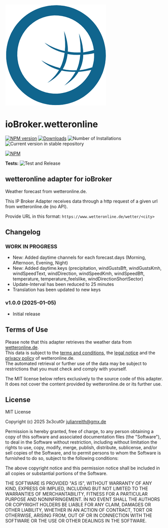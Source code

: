 ![Logo](admin/wetteronline.png)

# ioBroker.wetteronline

[![NPM version](https://img.shields.io/npm/v/iobroker.wetteronline.svg)](https://www.npmjs.com/package/iobroker.wetteronline)
[![Downloads](https://img.shields.io/npm/dm/iobroker.wetteronline.svg)](https://www.npmjs.com/package/iobroker.wetteronline)
![Number of Installations](https://iobroker.live/badges/wetteronline-installed.svg)
![Current version in stable repository](https://iobroker.live/badges/wetteronline-stable.svg)

[![NPM](https://nodei.co/npm/iobroker.wetteronline.png?downloads=true)](https://nodei.co/npm/iobroker.wetteronline/)

**Tests:** ![Test and Release](https://github.com/3x3cut0r/ioBroker.wetteronline/workflows/Test%20and%20Release/badge.svg)

## wetteronline adapter for ioBroker

Weather forecast from wetteronline.de.

This IP Broker Adapter receives data through a http request of a given url from wetteronline.de (no API).

Provide URL in this format: `https://www.wetteronline.de/wetter/<city>`

## Changelog

<!--
    Placeholder for the next version (at the beginning of the line):
    ### **WORK IN PROGRESS**
-->

### **WORK IN PROGRESS**

- New: Added daytime channels for each forecast.days (Morning, Afternoon, Evening, Night)
- New: Added daytime.keys (precipitation, windGustsBft, windGustsKmh, windSpeedText, windDirection, windSpeedKmh, windSpeedBft, temperature, temperature_feelslike, windDirectionShortSector)
- Update-Interval has been reduced to 25 minutes
- Translation has been updated to new keys

### v1.0.0 (2025-01-05)

- Initial release

## Terms of Use

Please note that this adapter retrieves the weather data from [wetteronline.de](https://www.wetteronline.de).  
This data is subject to the [terms and conditions](https://www.wetteronline.de/agb), the [legal notice](https://www.wetteronline.de/impressum) and the [privacy policy](https://www.wetteronline.de/datenschutz?memberdisplay=false) of wetteronline.de.  
The automated retrieval or further use of the data may be subject to restrictions that you must check and comply with yourself.

The MIT license below refers exclusively to the source code of this adapter. It does not cover the content provided by wetteronline.de or its further use.

## License

MIT License

Copyright (c) 2025 3x3cut0r <julianreith@gmx.de>

Permission is hereby granted, free of charge, to any person obtaining a copy
of this software and associated documentation files (the "Software"), to deal
in the Software without restriction, including without limitation the rights
to use, copy, modify, merge, publish, distribute, sublicense, and/or sell
copies of the Software, and to permit persons to whom the Software is
furnished to do so, subject to the following conditions:

The above copyright notice and this permission notice shall be included in all
copies or substantial portions of the Software.

THE SOFTWARE IS PROVIDED "AS IS", WITHOUT WARRANTY OF ANY KIND, EXPRESS OR
IMPLIED, INCLUDING BUT NOT LIMITED TO THE WARRANTIES OF MERCHANTABILITY,
FITNESS FOR A PARTICULAR PURPOSE AND NONINFRINGEMENT. IN NO EVENT SHALL THE
AUTHORS OR COPYRIGHT HOLDERS BE LIABLE FOR ANY CLAIM, DAMAGES OR OTHER
LIABILITY, WHETHER IN AN ACTION OF CONTRACT, TORT OR OTHERWISE, ARISING FROM,
OUT OF OR IN CONNECTION WITH THE SOFTWARE OR THE USE OR OTHER DEALINGS IN THE
SOFTWARE.
